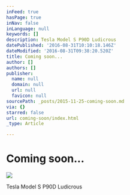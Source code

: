 ```yaml
---
inFeed: true
hasPage: true
inNav: false
inLanguage: null
keywords: []
description: Tesla Model S P90D Ludicrous
datePublished: '2016-08-31T10:10:18.146Z'
dateModified: '2016-08-31T09:38:20.520Z'
title: Coming soon...
author: []
authors: []
publisher:
  name: null
  domain: null
  url: null
  favicon: null
sourcePath: _posts/2015-11-25-coming-soon.md
via: {}
starred: false
url: coming-soon/index.html
_type: Article

---
```

# Coming soon...
![](https://the-grid-user-content.s3-us-west-2.amazonaws.com/47eedc8b-af8f-40b4-8fa8-20b8eaff0c31.jpg)

Tesla Model S P90D Ludicrous